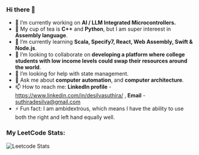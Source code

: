 ### Hi there 👋

- 🔭 I’m currently working on **AI / LLM Integrated Microcontrollers.**
- 🧠 My cup of tea is **C++** and **Python**, but I am super intereest in **Assembly language**.
- 🌱 I’m currently learning  **Scala, Specify7, React, Web Assembly, Swift & Node.js**.
- 🤝 I’m looking to collaborate on **developing a platform where college students with low income levels could swap their resources around the world**.
- 🤔 I’m looking for help with state management.
- 💬 Ask me about **computer automation**, and **computer architecture**. 
- 📫 How to reach me: **LinkedIn profile** - https://www.linkedin.com/in/desilvasuthira/ , **Email** - suthiradesilva@gmail.com  
- ⚡ Fun fact: I am ambidextrous, which means I have the ability to use both the right and left hand equally well.

### My LeetCode Stats:

![Leetcode Stats](https://leetcard.jacoblin.cool/suthidesilva)
